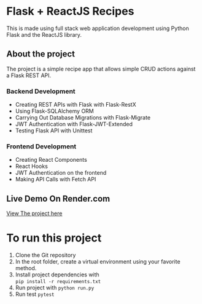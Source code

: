 # Flask + ReactJS Recipes
This is made using full stack web application development using Python Flask and the ReactJS library.


## About the project
The project is a simple recipe app that allows simple CRUD actions against a Flask REST API.


### Backend Development
- Creating REST APIs with Flask with Flask-RestX
- Using Flask-SQLAlchemy ORM
- Carrying Out Database Migrations with Flask-Migrate
- JWT Authentication with Flask-JWT-Extended
- Testing Flask API with Unittest

### Frontend Development
- Creating React Components
- React Hooks
- JWT Authentication on the frontend
- Making API Calls with Fetch API


## Live Demo On Render.com
[View The project here](https://flask-react-recipes.onrender.com/signup)


# To run this project
1. Clone the Git repository
2. In the root folder, create a virtual environment using your favorite method.
3. Install project dependencies with  
``
pip install -r requirements.txt
``
4. Run project with 
``
python run.py
``
5. Run test
``
pytest
``

